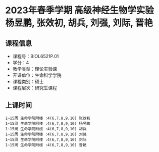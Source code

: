 # 2023年春季学期 高级神经生物学实验 杨昱鹏, 张效初, 胡兵, 刘强, 刘际, 晋艳






## 课程信息

- 课程号：BIOL6521P.01
- 学分：4
- 教学类型：理论实验课
- 开课单位：生命科学学院
- 课程类别：硕士
- 课程层次：研究生课程

## 上课时间

```
1~15周 生命学院附楼 :4(6,7,8,9,10) 张效初
1~15周 生命学院附楼 :4(6,7,8,9,10) 杨昱鹏
1~15周 生命学院附楼 :4(6,7,8,9,10) 胡兵
1~15周 生命学院附楼 :4(6,7,8,9,10) 刘强
1~15周 生命学院附楼 :4(6,7,8,9,10) 刘际
1~15周 生命学院附楼 :4(6,7,8,9,10) 晋艳
```


